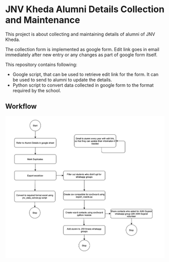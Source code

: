 # JNV Kheda Alumni Details Collection and Maintenance

This project is about collecting and maintaining details of alumni of JNV Kheda.

The collection form is implemented as google form. Edit link goes in email immediately after new entry or any changes as part of google form itself. 

This repository contains following:

- Google script, that can be used to retrieve edit link for the form. It can be used to send to alumni to update the details.
- Python script to convert data collected in google form to the format required by the school.

## Workflow

![Workflow](/workflow.png)

